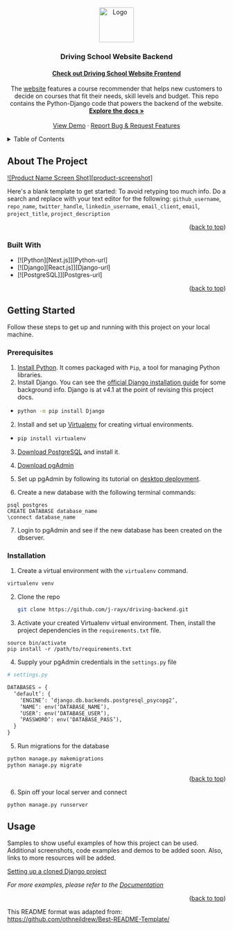 <!-- Adapted from: https://github.com/othneildrew/Best-README-Template/pull/73 -->
<a name="readme-top"></a>

<!-- PROJECT LOGO -->
<br />
<div align="center">
  <a href="https://github.com/j-rayx/driving-backend">
    <img src="images/logo.png" alt="Logo" width="80" height="80">
  </a>

<h3 align="center">Driving School Website Backend</h3>
<h4><a href="https://github.com/entuziaz/driving-frontend">Check out Driving School Website Frontend</a></h4>

  <p align="center">
    The <a href="http://drivng-school.netlify.com">website</a> features a course recommender that helps new customers to decide on courses that fit their needs, skill levels and budget.
    This repo contains the Python-Django code that powers the backend of the website.
    <br />
    <a href="https://github.com/j-rayx/driving-backend/"><strong>Explore the docs »</strong></a>
    <br />
    <br />
    <a href="https://github.com/j-rayx/driving-backend">View Demo</a>
    ·
    <a href="https://github.com/j-rayx/driving-backend/issues">Report Bug & Request Features</a>
  </p>
</div>



<!-- TABLE OF CONTENTS -->
<details>
  <summary>Table of Contents</summary>
  <ol>
    <li>
      <a href="#about-the-project">About The Project</a>
      <ul>
        <li><a href="#built-with">Built With Python, Django and PostgreSQL</a></li>
      </ul>
    </li>
    <li>
      <a href="#getting-started">Getting Started</a>
      <ul>
        <li><a href="#prerequisites">Prerequisites</a></li>
        <li><a href="#installation">Installation</a></li>
      </ul>
    </li>
  </ol>
</details>



<!-- ABOUT THE PROJECT -->
## About The Project

[![Product Name Screen Shot][product-screenshot]](https://example.com)

Here's a blank template to get started: To avoid retyping too much info. Do a search and replace with your text editor for the following: `github_username`, `repo_name`, `twitter_handle`, `linkedin_username`, `email_client`, `email`, `project_title`, `project_description`

<p align="right">(<a href="#readme-top">back to top</a>)</p>



### Built With

* [![Python][Next.js]][Python-url]
* [![Django][React.js]][Django-url]
* [![PostgreSQL]][Postgres-url]

<p align="right">(<a href="#readme-top">back to top</a>)</p>



<!-- GETTING STARTED -->
## Getting Started

Follow these steps to get up and running with this project on your local machine.

### Prerequisites

1. [Install Python](https://www.python.org/downloads/). It comes packaged with `Pip`, a tool for managing Python libraries.
2. Install Django. You can see the [official Django installation guide](https://docs.djangoproject.com/en/4.1/topics/install/) for some background info. Django is at v4.1 at the point of revising this project docs.
*
  ```sh
  python -m pip install Django
  ```
  
2. Install and set up [Virtualenv](https://pypi.org/project/virtualenv/) for creating virtual environments.
*
  ```sh
  pip install virtualenv
  ```
3. [Download PostgreSQL](https://www.postgresql.org/download/) and install it.

4. [Download pgAdmin](https://www.pgadmin.org/download/)

5. Set up pgAdmin by following its tutorial on [desktop deployment](https://www.pgadmin.org/docs/pgadmin4/6.13/desktop_deployment.html).

6. Create a new database with the following terminal commands:
  ```
  psql postgres
  CREATE DATABASE database_name
  \connect database_name
  ```

7. Login to pgAdmin and see if the new database has been created on the dbserver.


### Installation

1. Create a virtual environment with the `virtualenv` command.

  ```sh
  virtualenv venv
  ```

2. Clone the repo
   ```sh
   git clone https://github.com/j-rayx/driving-backend.git
   ```

3. Activate your created Virtualenv virtual environment. Then, install the project dependencies in the `requirements.txt` file.

  ```
  source bin/activate
  pip install -r /path/to/requirements.txt
  ```

4. Supply your pgAdmin credentials in the `settings.py` file

  ```py
  # settings.py 
  
  DATABASES = {
    ‘default’: {
      ‘ENGINE’: ‘django.db.backends.postgresql_psycopg2’,
      ‘NAME’: env(‘DATABASE_NAME’),
      ‘USER’: env(‘DATABASE_USER’),
      ‘PASSWORD’: env(‘DATABASE_PASS’),
    }
  }

  ```

5. Run migrations for the database 
  ```sh
  python manage.py makemigrations
  python manage.py migrate
  ```

<p align="right">(<a href="#readme-top">back to top</a>)</p>

6. Spin off your local server and connect 

  ```sh
  python manage.py runserver
  ```


<!-- USAGE EXAMPLES -->
## Usage

Samples to show useful examples of how this project can be used. Additional screenshots, code examples and demos to be added soon. Also, links to more resources will be added.

[Setting up a cloned Django project](https://alicecampkin.medium.com/setting-up-a-forked-django-project-53d5939b7e9e)

_For more examples, please refer to the [Documentation](https://google.com)_

<p align="right">(<a href="#readme-top">back to top</a>)</p>


<!-- References -->

This README format was adapted from: https://github.com/othneildrew/Best-README-Template/
